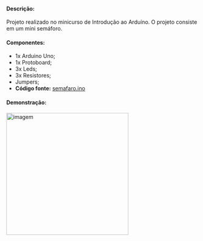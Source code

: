 <h4>Descrição: </h4>

Projeto realizado no minicurso de Introdução ao Arduíno. O projeto consiste em um mini semáforo.

<h4>Componentes: </h4>

 - 1x Arduino Uno;
 - 1x Protoboard;
 - 3x Leds;
 - 3x Resistores;
 - Jumpers;
 - <b>Código fonte:</b> <a href="https://github.com/paulotokarski/projetosArduino/blob/master/semaforo/semaforo.ino" target="_blank">semafaro.ino</a>

<h4>Demonstração: </h4>
<p>
  <img src="https://github.com/paulotokarski/projetosArduino/blob/master/semaforo/semafaro.png" height="320px" width="auto" alt="imagem">
</p>
